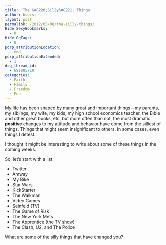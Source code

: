 ```yaml
---
title: 'The &#8220;Silly&#8221; Things'
author: bsoist
layout: post
permalink: /2012/05/08/the-silly-things/
Hide SexyBookmarks:
  - 0
Hide OgTags:
  - 0
pdrp_attributionLocation:
  - end
pdrp_attributionExtended:
  - 1
dsq_thread_id:
  - 681085710
categories:
  - Faith
  - Family
  - Freedom
  - Fun
---
```

My life has been shaped by many great and important things &#8211; my parents, my siblings, my wife, my kids, my high school economics teacher, the Bible and other great books, etc, but more often than not, the most dramatic **positive** changes to my attitude and behavior have come from the silliest of things. Things that might seem insignificant to others. In some cases, even things I detest.

I thought it might be interesting to write about some of these things in the coming weeks. 

So, let&#8217;s start with a list. 

  * Twitter
  * Amway
  * My Bike
  * Star Wars
  * KickStarter
  * The Walkman
  * Video Games
  * Seinfeld (TV)
  * The Game of Risk
  * The New York Mets
  * The Apprentice (the TV show)
  * The Clash, U2, and The Police

What are some of the silly things that have changed you?